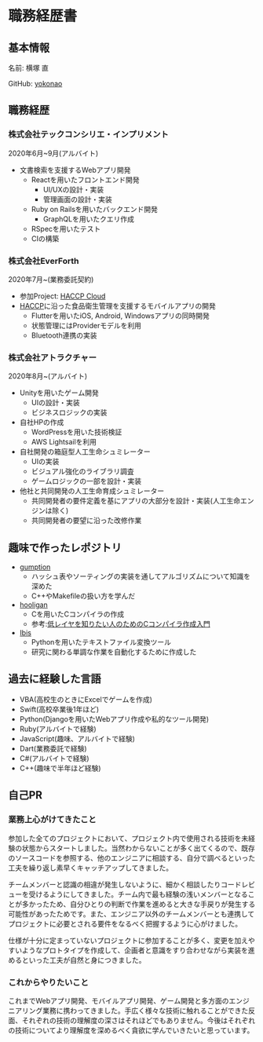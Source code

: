 # 職務経歴書

## 基本情報

名前: 横塚 直

GitHub: [yokonao](https://github.com/yokonao)

## 職務経歴

### 株式会社テックコンシリエ・インプリメント

2020年6月~9月(アルバイト)

- 文書検索を支援するWebアプリ開発
  - Reactを用いたフロントエンド開発
    - UI/UXの設計・実装
    - 管理画面の設計・実装
  - Ruby on Railsを用いたバックエンド開発
    - GraphQLを用いたクエリ作成
  - RSpecを用いたテスト
  - CIの構築

### 株式会社EverForth

2020年7月~(業務委託契約)

- 参加Project: [HACCP Cloud](https://play.google.com/store/apps/details?id=jp.co.sato.haccpcloud)
- [HACCP](https://www.mhlw.go.jp/stf/seisakunitsuite/bunya/kenkou_iryou/shokuhin/haccp/index.html)に沿った食品衛生管理を支援するモバイルアプリの開発
  - Flutterを用いたiOS, Android, Windowsアプリの同時開発
  - 状態管理にはProviderモデルを利用
  - Bluetooth連携の実装

### 株式会社アトラクチャー

2020年8月~(アルバイト)

- Unityを用いたゲーム開発
  - UIの設計・実装
  - ビジネスロジックの実装
- 自社HPの作成
  - WordPressを用いた技術検証
  - AWS Lightsailを利用
- 自社開発の箱庭型人工生命シュミレーター
  - UIの実装
  - ビジュアル強化のライブラリ調査
  - ゲームロジックの一部を設計・実装
- 他社と共同開発の人工生命育成シュミレーター
  - 共同開発者の要件定義を基にアプリの大部分を設計・実装(人工生命エンジンは除く)
  - 共同開発者の要望に沿った改修作業

## 趣味で作ったレポジトリ


- [gumption](https://github.com/yokonao/gumption)
  - ハッシュ表やソーティングの実装を通してアルゴリズムについて知識を深めた
  - C++やMakefileの扱い方を学んだ
- [hooligan](https://github.com/tychy/hooligan)
  - Cを用いたCコンパイラの作成
  - 参考:[低レイヤを知りたい人のためのCコンパイラ作成入門](https://www.sigbus.info/compilerbook)
- [Ibis](https://github.com/yokonao/Ibis)
  - Pythonを用いたテキストファイル変換ツール
  - 研究に関わる単調な作業を自動化するために作成した

## 過去に経験した言語

- VBA(高校生のときにExcelでゲームを作成)
- Swift(高校卒業後1年ほど)
- Python(Djangoを用いたWebアプリ作成や私的なツール開発)
- Ruby(アルバイトで経験)
- JavaScript(趣味、アルバイトで経験)
- Dart(業務委託で経験)
- C#(アルバイトで経験)
- C++(趣味で半年ほど経験)

## 自己PR
### 業務上心がけてきたこと
参加した全てのプロジェクトにおいて、プロジェクト内で使用される技術を未経験の状態からスタートしました。当然わからないことが多く出てくるので、既存のソースコードを参照する、他のエンジニアに相談する、自分で調べるといった工夫を繰り返し素早くキャッチアップしてきました。

チームメンバーと認識の相違が発生しないように、細かく相談したりコードレビューを受けるようにしてきました。チーム内で最も経験の浅いメンバーとなることが多かったため、自分ひとりの判断で作業を進めると大きな手戻りが発生する可能性があったためです。また、エンジニア以外のチームメンバーとも連携してプロジェクトに必要とされる要件をなるべく把握するように心がけました。

仕様が十分に定まっていないプロジェクトに参加することが多く、変更を加えやすいようなプロトタイプを作成して、企画者と意識をすり合わせながら実装を進めるといった工夫が自然と身につきました。

### これからやりたいこと
これまでWebアプリ開発、モバイルアプリ開発、ゲーム開発と多方面のエンジニアリング業務に携わってきました。手広く様々な技術に触れることができた反面、それぞれの技術の理解度の深さはそれほどでもありません。今後はそれぞれの技術についてより理解度を深めるべく貪欲に学んでいきたいと思っています。

